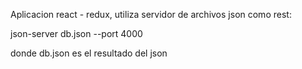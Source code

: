 Aplicacion react - redux, utiliza servidor de archivos json como rest:

json-server db.json --port 4000

donde db.json es el resultado del json
 
